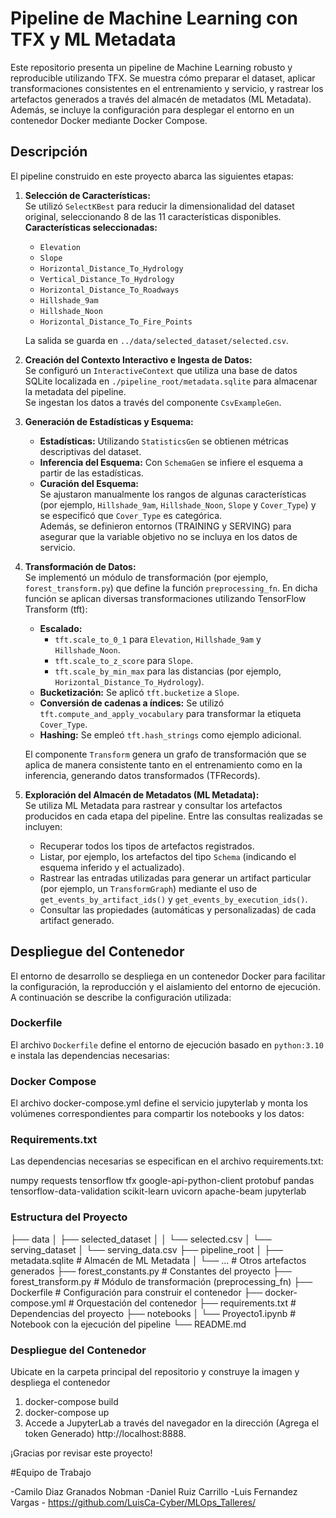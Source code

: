 # Pipeline de Machine Learning con TFX y ML Metadata

Este repositorio presenta un pipeline de Machine Learning robusto y reproducible utilizando TFX. Se muestra cómo preparar el dataset, aplicar transformaciones consistentes en el entrenamiento y servicio, y rastrear los artefactos generados a través del almacén de metadatos (ML Metadata). Además, se incluye la configuración para desplegar el entorno en un contenedor Docker mediante Docker Compose.

## Descripción

El pipeline construido en este proyecto abarca las siguientes etapas:

1. **Selección de Características:**  
   Se utilizó `SelectKBest` para reducir la dimensionalidad del dataset original, seleccionando 8 de las 11 características disponibles.  
   **Características seleccionadas:**
   - `Elevation`
   - `Slope`
   - `Horizontal_Distance_To_Hydrology`
   - `Vertical_Distance_To_Hydrology`
   - `Horizontal_Distance_To_Roadways`
   - `Hillshade_9am`
   - `Hillshade_Noon`
   - `Horizontal_Distance_To_Fire_Points`

   La salida se guarda en `../data/selected_dataset/selected.csv`.

2. **Creación del Contexto Interactivo e Ingesta de Datos:**  
   Se configuró un `InteractiveContext` que utiliza una base de datos SQLite localizada en `./pipeline_root/metadata.sqlite` para almacenar la metadata del pipeline.  
   Se ingestan los datos a través del componente `CsvExampleGen`.

3. **Generación de Estadísticas y Esquema:**  
   - **Estadísticas:** Utilizando `StatisticsGen` se obtienen métricas descriptivas del dataset.
   - **Inferencia del Esquema:** Con `SchemaGen` se infiere el esquema a partir de las estadísticas.
   - **Curación del Esquema:**  
     Se ajustaron manualmente los rangos de algunas características (por ejemplo, `Hillshade_9am`, `Hillshade_Noon`, `Slope` y `Cover_Type`) y se especificó que `Cover_Type` es categórica.  
     Además, se definieron entornos (TRAINING y SERVING) para asegurar que la variable objetivo no se incluya en los datos de servicio.

4. **Transformación de Datos:**  
   Se implementó un módulo de transformación (por ejemplo, `forest_transform.py`) que define la función `preprocessing_fn`. En dicha función se aplican diversas transformaciones utilizando TensorFlow Transform (tft):
   - **Escalado:**  
     - `tft.scale_to_0_1` para `Elevation`, `Hillshade_9am` y `Hillshade_Noon`.
     - `tft.scale_to_z_score` para `Slope`.
     - `tft.scale_by_min_max` para las distancias (por ejemplo, `Horizontal_Distance_To_Hydrology`).
   - **Bucketización:** Se aplicó `tft.bucketize` a `Slope`.
   - **Conversión de cadenas a índices:** Se utilizó `tft.compute_and_apply_vocabulary` para transformar la etiqueta `Cover_Type`.
   - **Hashing:** Se empleó `tft.hash_strings` como ejemplo adicional.

   El componente `Transform` genera un grafo de transformación que se aplica de manera consistente tanto en el entrenamiento como en la inferencia, generando datos transformados (TFRecords).

5. **Exploración del Almacén de Metadatos (ML Metadata):**  
   Se utiliza ML Metadata para rastrear y consultar los artefactos producidos en cada etapa del pipeline. Entre las consultas realizadas se incluyen:
   - Recuperar todos los tipos de artefactos registrados.
   - Listar, por ejemplo, los artefactos del tipo `Schema` (indicando el esquema inferido y el actualizado).
   - Rastrear las entradas utilizadas para generar un artifact particular (por ejemplo, un `TransformGraph`) mediante el uso de `get_events_by_artifact_ids()` y `get_events_by_execution_ids()`.
   - Consultar las propiedades (automáticas y personalizadas) de cada artifact generado.

## Despliegue del Contenedor

El entorno de desarrollo se despliega en un contenedor Docker para facilitar la configuración, la reproducción y el aislamiento del entorno de ejecución. A continuación se describe la configuración utilizada:

### Dockerfile

El archivo `Dockerfile` define el entorno de ejecución basado en `python:3.10` e instala las dependencias necesarias:


### Docker Compose

El archivo docker-compose.yml define el servicio jupyterlab y monta los volúmenes correspondientes para compartir los notebooks y los datos:


### Requirements.txt

Las dependencias necesarias se especifican en el archivo requirements.txt:

numpy
requests
tensorflow
tfx
google-api-python-client
protobuf
pandas
tensorflow-data-validation
scikit-learn
uvicorn
apache-beam
jupyterlab

### Estructura del Proyecto

├── data
│   ├── selected_dataset
│   │   └── selected.csv
│   └── serving_dataset
│       └── serving_data.csv
├── pipeline_root
│   ├── metadata.sqlite          # Almacén de ML Metadata
│   └── ...                      # Otros artefactos generados
├── forest_constants.py          # Constantes del proyecto
├── forest_transform.py          # Módulo de transformación (preprocessing_fn)
├── Dockerfile                   # Configuración para construir el contenedor
├── docker-compose.yml           # Orquestación del contenedor
├── requirements.txt             # Dependencias del proyecto
├── notebooks
│   └── Proyecto1.ipynb  # Notebook con la ejecución del pipeline
└── README.md

### Despliegue del Contenedor

Ubicate en la carpeta principal del repositorio y construye la imagen y despliega el contenedor

1. docker-compose build
2. docker-compose up
3. Accede a JupyterLab a través del navegador en la dirección (Agrega el token Generado) http://localhost:8888.


¡Gracias por revisar este proyecto!

#Equipo de Trabajo

-Camilo Diaz Granados Nobman
-Daniel Ruiz Carrillo
-Luis Fernandez Vargas - https://github.com/LuisCa-Cyber/MLOps_Talleres/





